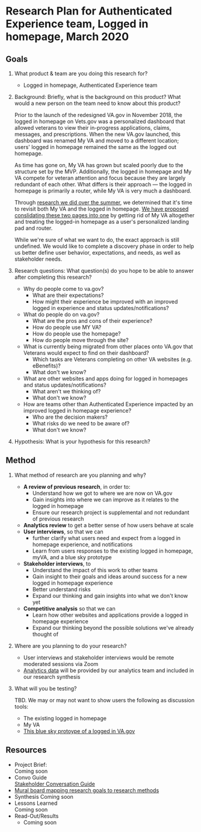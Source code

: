 # Research Plan for Authenticated Experience team, Logged in homepage, March 2020

## Goals	

1. What product & team are you doing this research for?	

   - Logged in homepage, Authenticated Experience team

2. Background: Briefly, what is the background on this product? What would a new person on the team need to know about this product? 	

   Prior to the launch of the redesigned VA.gov in November 2018, the logged in homepage on Vets.gov was a personalized dashboard that allowed veterans to view their in-progress applications, claims, messages, and prescriptions. When the new VA.gov launched, this dashboard was renamed My VA and moved to a different location; users' logged in homepage remained the same as the logged out homepage.

   As time has gone on, My VA has grown but scaled poorly due to the structure set by the MVP. Additionally, the logged in homepage and My VA compete for veteran attention and focus because they are largely redundant of each other. What differs is their approach — the logged in homepage is primarily a router, while My VA is very much a dashboard.

   Through [research we did over the summer](https://github.com/department-of-veterans-affairs/va.gov-team/blob/master/products/identity-personalization/personalization%202.0/discovery-research/dashboard-interviews/research-summary.md), we determined that it's time to revisit both My VA and the logged in homepage. [We have proposed conslidating these two pages into one](https://github.com/department-of-veterans-affairs/va.gov-team/blob/master/products/identity-personalization/personalization%202.0/discovery-research/README.md#key-takeaway-we-need-to-revisit-our-my-va-logged-in-homepage-approach) by getting rid of My VA altogether and treating the logged-in homepage as a user's personalized landing pad and router. 

   While we're sure of what we want to do, the exact approach is still undefined. We would like to complete a discovery phase in order to help us better define user behavior, expectations, and needs, as well as stakeholder needs.

3. Research questions: What question(s) do you hope to be able to answer after completing this research? 

   - Why do people come to va.gov?
     - What are their expectations?
     - How might their experience be improved with an improved logged in experience and status updates/notifications?
   - What do people do on va.gov?
     - What are the pros and cons of their experience?
     - How do people use MY VA?
     - How do people use the homepage?
     - How do people move through the site?
   - What is currently being migrated from other places onto VA.gov that Veterans would expect to find on their dashboard?
     - Which tasks are Veterans completing on other VA websites (e.g. eBenefits)?
     - What don't we know?
   - What are other websites and apps doing for logged in homepages and status updates/notifications?
     - What aren't we thinking of?
     - What don't we know?
   - How are teams other than Authenticated Experience impacted by an improved logged in homepage experience? 
     - Who are the decision makers?
     - What risks do we need to be aware of?
     - What don't we know?

4. Hypothesis: What is your hypothesis for this research? 	

## Method	

1. What method of research are you planning and why? 	

   - **A review of previous research**, in order to: 
     - Understand how we got to where we are now on VA.gov
     - Gain insights into where we can improve as it relates to the logged in homepage
     - Ensure our research project is supplemental and not redundant of previous research
   - **Analytics review** to get a better sense of how users behave at scale
   - **User interviews**, so that we can 
     - further clarify what users need and expect from a logged in homepage experience, and notifications
     - Learn from users responses to the existing logged in homepage, myVA, and a blue sky prototype
   - **Stakeholder interviews**, to 
     - Understand the impact of this work to other teams
     - Gain insight to their goals and ideas around success for a new logged in homepage experience
     - Better understand risks
     - Expand our thinking and gain insights into what we don't know yet
   - **Competitive analysis** so that we can 
     - Learn how other websites and applications provide a logged in homepage experience
     - Expand our thinking beyond the possible solutions we've already thought of

2. Where are you planning to do your research? 

   - User interviews and stakeholder interviews would be remote moderated sessions via Zoom
   - [Analytics data](https://github.com/department-of-veterans-affairs/va.gov-team/issues/6322) will be provided by our analytics team and included in our research synthesis

3. What will you be testing? 

   TBD. We may or may not want to show users the following as discussion tools:

   - The existing logged in homepage
   - My VA
   - [This blue sky protoype of a logged in VA.gov](https://vsateams.invisionapp.com/console/share/X3WBOA3QSWR)

## Resources	

- Project Brief: 	
  Coming soon
- Convo Guide	
  [Stakeholder Conversation Guide](https://github.com/department-of-veterans-affairs/va.gov-team/blob/master/products/identity-personalization/my-va/2.0-redesign/discovery-and-research/stakeholder-interviews/conversation-guide-stakeholders.md)	
- [Mural board mapping research goals to research methods](https://app.mural.co/t/vsa8243/m/vsa8243/1584898521775/64383bc2873e8c81bdd84190e16726e20855818e)
- Synthesis	
  Coming soon	
- Lessons Learned	
  Coming soon	
- Read-Out/Results	
  - Coming soon
